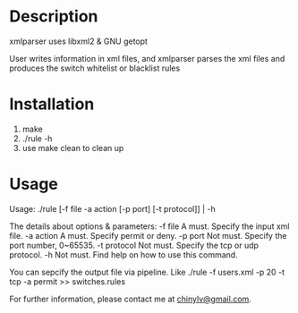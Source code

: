 Description
===========

xmlparser uses libxml2 &amp; GNU getopt

User writes information in xml files, and xmlparser parses the xml files and produces the switch whitelist or blacklist rules

Installation
============
1. make
2. ./rule -h
3. use make clean to clean up

Usage
=====
Usage: ./rule [-f file -a action [-p port] [-t protocol]] | -h

The details about options & parameters:
   -f   file       A must. Specify the input xml file.
   -a   action     A must. Specify permit or deny.
   -p   port       Not must. Specify the port number, 0~65535.
   -t   protocol   Not must. Specify the tcp or udp protocol.
   -h              Not must. Find help on how to use this command.

You can sepcify the output file via pipeline. 
Like ./rule -f users.xml -p 20 -t tcp -a permit >> switches.rules

For further information, please contact me at chinylv@gmail.com.
